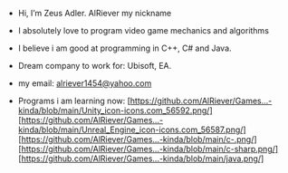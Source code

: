 - Hi, I’m Zeus Adler. AlRiever my nickname
- I absolutely love to program video game mechanics and algorithms
- I believe i am good at programming in C++, C# and Java.
- Dream company to work for: Ubisoft, EA.
- my email: alriever1454@yahoo.com

- Programs i am learning now: 
  [https://github.com/AlRiever/Games...-kinda/blob/main/Unity_icon-icons.com_56592.png/]
  [https://github.com/AlRiever/Games...-kinda/blob/main/Unreal_Engine_icon-icons.com_56587.png/]
  [https://github.com/AlRiever/Games...-kinda/blob/main/c-.png/]
  [https://github.com/AlRiever/Games...-kinda/blob/main/c-sharp.png/]
  [https://github.com/AlRiever/Games...-kinda/blob/main/java.png/] 
